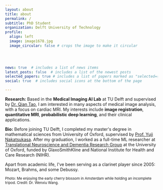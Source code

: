 ```yaml
---
layout: about
title: about
permalink: /
subtitle: PhD Student
organization: Delft University of Technology
profile:
  align: left
  image: image1678.jpg
  image_circular: false # crops the image to make it circular
 



news: true  # includes a list of news items
latest_posts: false  # includes a list of the newest posts
selected_papers: true # includes a list of papers marked as "selected={true}"
social: true  # includes social icons at the bottom of the page

---
```



**Research:** Based in the **Medical Imaging AI Lab** at TU Delft and supervised by [Dr. Qian Tao](https://sites.google.com/view/qtao/), I am interested in many aspects of medical image analysis, with a focus on cardiac MRI. My interests include **image registration**, **quantitative MRI**, **probabilistic deep learning**, and their clinical applications.

**Bio:** Before joining TU Delft, I completed my master's degree in mathematical sciences from University of Oxford, supervised by [Prof. Yuji Nakatsukasa](https://people.maths.ox.ac.uk/nakatsukasa/). After my graduation, I worked as a full-time ML researcher at [Translational Neuroscience and Dementia Research Group](https://www.psych.ox.ac.uk/research/dementia-research-group) at the University of Oxford, funded by GlaxoSmithKline and National Institute for Health and Care Research (NIHR).

Apart from academic life, I've been serving as a clarinet player since 2005: Mozart, Brahms, and some Debussy. 

<small>Photo: Me enjoying the early cherry blossom in Amsterdam while holding an incomplete tripod. Credit: Dr. Wenxiu Wang.</small>
